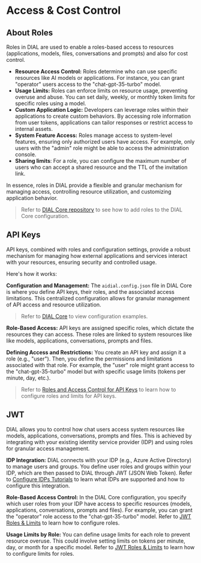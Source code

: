 # Access & Cost Control

## About Roles

Roles in DIAL are used to enable a roles-based access to resources (applications, models, files, conversations and prompts) and also for cost control.

* **Resource Access Control:** Roles determine who can use specific resources like AI models or applications. For instance, you can grant "operator" users access to the "chat-gpt-35-turbo" model.
* **Usage Limits:** Roles can enforce limits on resource usage, preventing overuse and abuse. You can set daily, weekly, or monthly token limits for specific roles using a model.
* **Custom Application Logic:** Developers can leverage roles within their applications to create custom behaviors. By accessing role information from user tokens, applications can tailor responses or restrict access to internal assets.
* **System Feature Access:** Roles manage access to system-level features, ensuring only authorized users have access. For example, only users with the "admin" role might be able to access the administration console.
* **Sharing limits**: For a role, you can configure the maximum number of users who can accept a shared resource and the TTL of the invitation link.

In essence, roles in DIAL provide a flexible and granular mechanism for managing access, controlling resource utilization, and customizing application behavior.

> Refer to [DIAL Core repository](https://github.com/epam/ai-dial-core?tab=readme-ov-file#dynamic-settings) to see how to add roles to the DIAL Core configuration.

## API Keys

API keys, combined with roles and configuration settings, provide a robust mechanism for managing how external applications and services interact with your resources, ensuring security and controlled usage. 

Here's how it works:

**Configuration and Management:** The `aidial.config.json` file in DIAL Core is where you define API keys, their roles, and the associated access limitations. This centralized configuration allows for granular management of API access and resource utilization.

> Refer to [DIAL Core](https://github.com/epam/ai-dial-core/blob/development/sample/aidial.config.json) to view configuration examples.

**Role-Based Access:** API keys are assigned specific roles, which dictate the resources they can access. These roles are linked to system resources like like models, applications, conversations, prompts and files.

**Defining Access and Restrictions:** You create an API key and assign it a role (e.g., "user"). Then, you define the permissions and limitations associated with that role. For example, the "user" role might grant access to the "chat-gpt-35-turbo" model but with specific usage limits (tokens per minute, day, etc.).

> Refer to [Roles and Access Control for API Keys](/docs/tutorials/2.devops/2.auth-and-access-control/1.api-key-roles.md) to learn how to configure roles and limits for API keys.

## JWT

DIAL allows you to control how chat users access system resources like models, applications, conversations, prompts and files. This is achieved by integrating with your existing identity service provider (IDP) and using roles for granular access management. 

**IDP Integration:** DIAL connects with your IDP (e.g., Azure Active Directory) to manage users and groups. You define user roles and groups within your IDP, which are then passed to DIAL through JWT (JSON Web Token). Refer to [Configure IDPs Tutorials](/docs/tutorials/2.devops/2.auth-and-access-control/3.configure-idps/0.overview.md) to learn what IDPs are supported and how to configure this integration.

**Role-Based Access Control:** In the DIAL Core configuration, you specify which user roles from your IDP have access to specific resources (models, applications, conversations, prompts and files). For example, you can grant the "operator" role access to the "chat-gpt-35-turbo" model. Refer to [JWT Roles & Limits](/docs/tutorials/2.devops/2.auth-and-access-control/2.chat-users-roles.md) to learn how to configure roles.

**Usage Limits by Role:** You can define usage limits for each role to prevent resource overuse. This could involve setting limits on tokens per minute, day, or month for a specific model. Refer to [JWT Roles & Limits](/docs/tutorials/2.devops/2.auth-and-access-control/2.chat-users-roles.md) to learn how to configure limits for roles.
